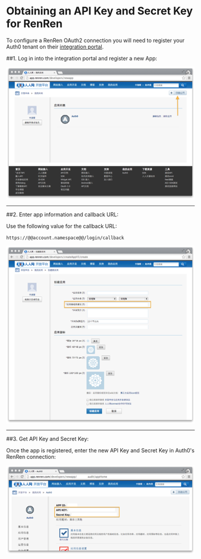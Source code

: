 # Obtaining an API Key and Secret Key for RenRen

To configure a RenRen OAuth2 connection you will need to register your Auth0 tenant on their [integration portal](http://app.renren.com/developers).

##1. Log in into the integration portal and register a new App:

![](../media/articles/renren-clientid/renren-register-1.png)

---

##2. Enter app information and callback URL:

Use the following value for the callback URL:

	https://@@account.namespace@@/login/callback

![](../media/articles/renren-clientid/renren-register-2.png)

---

##3. Get API Key and Secret Key:

Once the app is registered, enter the new API Key and Secret Key in Auth0's RenRen connection:

![](../media/articles/renren-clientid/renren-register-3.png)
